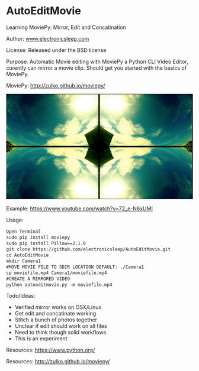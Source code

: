 AutoEditMovie
==========

Learning MoviePy: Mirror, Edit and Concatination

Author: www.electronicsleep.com

License: Released under the BSD license

Purpose: Automatic Movie editing with MoviePy a Python CLI Video Editor, curently can mirror a movie clip. Should get you started with the basics of MoviePy.

MoviePy: http://zulko.github.io/moviepy/

![Alt text](screenshot-mirror.jpg?raw=true "Screenshot Mirror")

Example: https://www.youtube.com/watch?v=72_e-N6xUMI

Usage:
```
Open Terminal
sudo pip install moviepy
sudo pip install Pillow==2.1.0
git clone https://github.com/electronicsleep/AutoEditMovie.git
cd AutoEditMovie
mkdir Camera1
#MOVE MOVIE FILE TO SDIR LOCATION DEFAULT: ./Camera1
cp moviefile.mp4 Camera1/moviefile.mp4
#CREATE A MIRRORED VIDEO
python autoeditmovie.py -m moviefile.mp4
```

Todo/Ideas:
* Verified mirror works on OSX/Linux
* Get edit and concatinate working
* Stitch a bunch of photos together
* Unclear if edit should work on all files
* Need to think though solid workflows
* This is an experiment

Resources:
https://www.python.org/

Resources:
http://zulko.github.io/moviepy/
